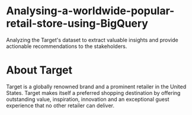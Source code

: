  # **Analysing-a-worldwide-popular-retail-store-using-BigQuery**
  Analyzing the Target's dataset to extract valuable insights and provide actionable recommendations to the stakeholders.
 # **About Target**
   Target is a globally renowned brand and a prominent retailer in the United States. Target makes itself a preferred shopping destination by offering outstanding value, inspiration, innovation and an exceptional guest experience that no other retailer can deliver.
